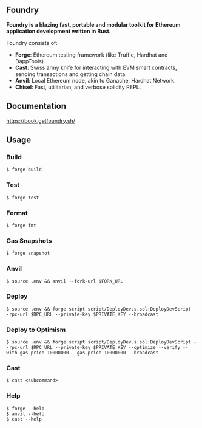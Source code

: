 ## Foundry

**Foundry is a blazing fast, portable and modular toolkit for Ethereum application development written in Rust.**

Foundry consists of:

- **Forge**: Ethereum testing framework (like Truffle, Hardhat and DappTools).
- **Cast**: Swiss army knife for interacting with EVM smart contracts, sending transactions and getting chain data.
- **Anvil**: Local Ethereum node, akin to Ganache, Hardhat Network.
- **Chisel**: Fast, utilitarian, and verbose solidity REPL.

## Documentation

https://book.getfoundry.sh/

## Usage

### Build

```shell
$ forge build
```

### Test

```shell
$ forge test
```

### Format

```shell
$ forge fmt
```

### Gas Snapshots

```shell
$ forge snapshot
```

### Anvil

```shell
$ source .env && anvil --fork-url $FORK_URL
```

### Deploy

```shell
$ source .env && forge script script/DeployDev.s.sol:DeployDevScript --rpc-url $RPC_URL --private-key $PRIVATE_KEY --broadcast
```

### Deploy to Optimism

```shell
$ source .env && forge script script/DeployDev.s.sol:DeployDevScript --rpc-url $RPC_URL --private-key $PRIVATE_KEY --optimize --verify --with-gas-price 10000000 --gas-price 10000000 --broadcast
```

### Cast

```shell
$ cast <subcommand>
```

### Help

```shell
$ forge --help
$ anvil --help
$ cast --help
```
